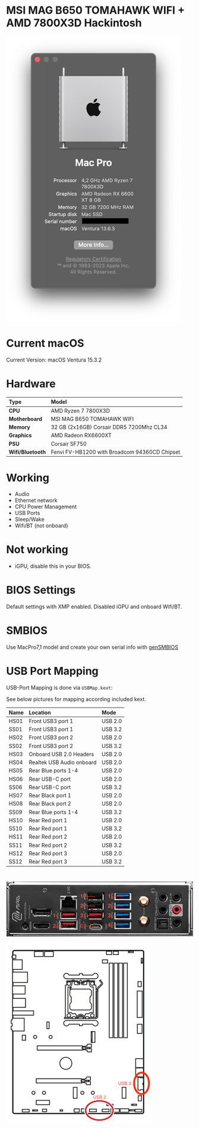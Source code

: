 

# MSI MAG B650 TOMAHAWK WIFI + AMD 7800X3D Hackintosh

![About](Docs/about.png)

# Current macOS

Current Version: macOS Ventura 15.3.2

# Hardware

| Type | Model                |
| :-------- | :------------------------- |
| **CPU** | AMD Ryzen 7 7800X3D |
| **Motherboard** | MSI MAG B650 TOMAHAWK WIFI |
| **Memory** | 32 GB (2x16GB) Corsair DDR5 7200Mhz CL34 |
| **Graphics** | AMD Radeon RX6600XT |
| **PSU** | Corsair SF750 |
| **Wifi/Bluetooth** | Fenvi FV-HB1200 with Broadcom 94360CD Chipset |

# Working
- Audio
- Ethernet network
- CPU Power Management
- USB Ports
- Sleep/Wake
- Wifi/BT (not onboard)

# Not working
- iGPU, disable this in your BIOS.

# BIOS Settings
Default settings with XMP enabled. Disabled iGPU and onboard Wifi/BT.

# SMBIOS
Use MacPro7,1 model and create your own serial info with [genSMBIOS](https://dortania.github.io/OpenCore-Post-Install/universal/iservices.html#using-gensmbios)

# USB Port Mapping

USB-Port Mapping is done via `USBMap.kext`:

See below pictures for mapping according included kext.

| Name | Location                | Mode      |
| :-------- | :------------------------- | :------   |
| HS01 | Front USB3 port 1 |USB 2.0|
| SS01 | Front USB3 port 1 |USB 3.2|
| HS02 | Front USB3 port 2 |USB 2.0|
| SS02 | Front USB3 port 2 |USB 3.2|
| HS03 | Onboard USB 2.0 Headers |USB 2.0|
| HS04 | Realtek USB Audio onboard |USB 2.0|
| HS05 | Rear Blue ports 1-4 |USB 2.0|
| HS06 | Rear USB-C port |USB 2.0|
| SS06 | Rear USB-C port |USB 3.2|
| HS07 | Rear Black port 1 |USB 2.0|
| HS08 | Rear Black port 2 |USB 2.0|
| SS09 | Rear Blue ports 1-4 |USB 3.2|
| HS10 | Rear Red port 1 |USB 2.0|
| SS10 | Rear Red port 1 |USB 3.2|
| HS11 | Rear Red port 2 |USB 2.0|
| SS11 | Rear Red port 2 |USB 3.2|
| HS12 | Rear Red port 3 |USB 2.0|
| SS12 | Rear Red port 3 |USB 3.2|

#

![backpanel](Docs/backpanel_layout.jpg)

![onboard](Docs/onboard_usbheaders.png)
